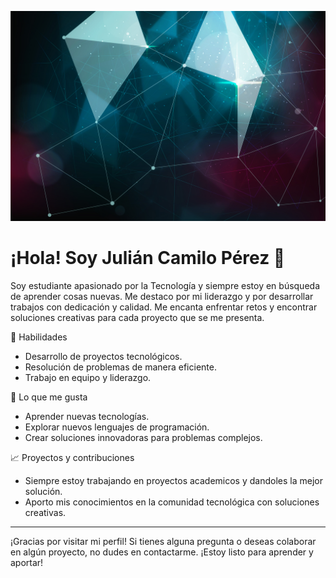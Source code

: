
![Mi imagen](https://github.com/julianperez-g/julianperez-g/blob/main/Fondo.jpg) 

# ¡Hola! Soy Julián Camilo Pérez 👋

Soy estudiante apasionado por la Tecnología y siempre estoy en búsqueda de aprender cosas nuevas. Me destaco por mi liderazgo y por desarrollar trabajos con dedicación y calidad. Me encanta enfrentar retos y encontrar soluciones creativas para cada proyecto que se me presenta.

 🎯 Habilidades
- Desarrollo de proyectos tecnológicos.
- Resolución de problemas de manera eficiente.
- Trabajo en equipo y liderazgo.

 🚀 Lo que me gusta
- Aprender nuevas tecnologías.
- Explorar nuevos lenguajes de programación.
- Crear soluciones innovadoras para problemas complejos.

 📈 Proyectos y contribuciones
- Siempre estoy trabajando en proyectos academicos y dandoles la mejor solución.
- Aporto mis conocimientos en la comunidad tecnológica con soluciones creativas.

---

¡Gracias por visitar mi perfil! Si tienes alguna pregunta o deseas colaborar en algún proyecto, no dudes en contactarme. ¡Estoy listo para aprender y aportar!

